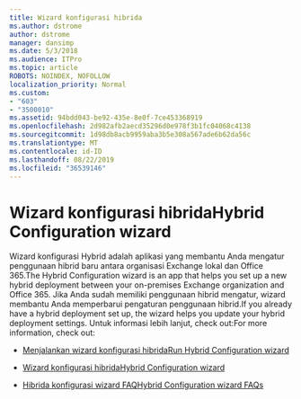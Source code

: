 ```yaml
---
title: Wizard konfigurasi hibrida
ms.author: dstrome
author: dstrome
manager: dansimp
ms.date: 5/3/2018
ms.audience: ITPro
ms.topic: article
ROBOTS: NOINDEX, NOFOLLOW
localization_priority: Normal
ms.custom:
- "603"
- "3500010"
ms.assetid: 94bdd043-be92-435e-8e0f-7ce453368919
ms.openlocfilehash: 2d982afb2aecd35296d0e978f3b1fc04068c4138
ms.sourcegitcommit: 1d98db8acb9959aba3b5e308a567ade6b62da56c
ms.translationtype: MT
ms.contentlocale: id-ID
ms.lasthandoff: 08/22/2019
ms.locfileid: "36539146"
---
```

# <a name="hybrid-configuration-wizard"></a><span data-ttu-id="23e40-102">Wizard konfigurasi hibrida</span><span class="sxs-lookup"><span data-stu-id="23e40-102">Hybrid Configuration wizard</span></span>

<span data-ttu-id="23e40-103">Wizard konfigurasi Hybrid adalah aplikasi yang membantu Anda mengatur penggunaan hibrid baru antara organisasi Exchange lokal dan Office 365.</span><span class="sxs-lookup"><span data-stu-id="23e40-103">The Hybrid Configuration wizard is an app that helps you set up a new hybrid deployment between your on-premises Exchange organization and Office 365.</span></span> <span data-ttu-id="23e40-104">Jika Anda sudah memiliki penggunaan hibrid mengatur, wizard membantu Anda memperbarui pengaturan penggunaan hibrid.</span><span class="sxs-lookup"><span data-stu-id="23e40-104">If you already have a hybrid deployment set up, the wizard helps you update your hybrid deployment settings.</span></span> <span data-ttu-id="23e40-105">Untuk informasi lebih lanjut, check out:</span><span class="sxs-lookup"><span data-stu-id="23e40-105">For more information, check out:</span></span>
  
- [<span data-ttu-id="23e40-106">Menjalankan wizard konfigurasi hibrida</span><span class="sxs-lookup"><span data-stu-id="23e40-106">Run Hybrid Configuration wizard</span></span>](https://technet.microsoft.com/library/mt595788%28v=exchg.150%29.aspx)

- [<span data-ttu-id="23e40-107">Wizard konfigurasi hibrida</span><span class="sxs-lookup"><span data-stu-id="23e40-107">Hybrid Configuration wizard</span></span>](https://technet.microsoft.com/library/hh529921%28v=exchg.150%29.aspx)

- [<span data-ttu-id="23e40-108">Hibrida konfigurasi wizard FAQ</span><span class="sxs-lookup"><span data-stu-id="23e40-108">Hybrid Configuration wizard FAQs</span></span>](https://technet.microsoft.com/library/mt488940%28v=exchg.150%29.aspx)
